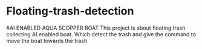 # Floating-trash-detection
#AI ENABLED AQUA SCOPPER BOAT
This project is about floating trash collecting AI enabled boat. Which detect the trash and give the command to move the boat towards the trash 
